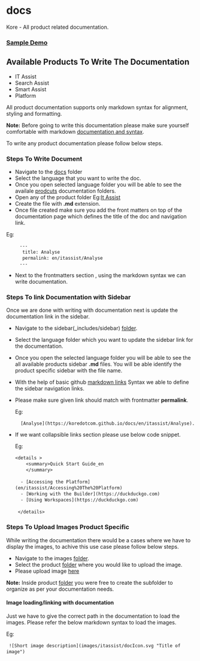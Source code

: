 # docs
Kore - All product related documentation.

### [Sample Demo](https://koredotcom.github.io/docs/en/itassist/getting_started)

## Available Products To Write The Documentation

 - IT Assist
 - Search Assist
 - Smart Assist
 - Platform
 
All product documentation supports only markdown syntax for alignment, styling and formatting.

**Note:**  Before going to write this documentation please make sure yourself comfortable with markdown [documentation and syntax](https://docs.github.com/en/get-started/writing-on-github/getting-started-with-writing-and-formatting-on-github/basic-writing-and-formatting-syntax).
 
To write any product documentation please follow below steps.

  ### Steps To Write Document
  
   - Navigate to the [docs](https://github.com/Koredotcom/docs/tree/main/docs) folder
   - Select the language that you want to write the doc.
   - Once you open selected language folder you will be able to see the availale [prodcuts](https://github.com/Koredotcom/docs/tree/main/docs/en) documentation folders.
   - Open any of the product folder Eg:[It Assist](https://github.com/Koredotcom/docs/tree/main/docs/en/itassist)
   - Create the file with **.md** extension.
   - Once file created make sure you add the front matters on top of the documentation page which defines the title of the doc and navigation link.
   
   
   Eg: 
     
         ---
          title: Analyse
          permalink: en/itassist/Analyse
         ---
    
    
    
    
    
    






   
   - Next to the frontmatters section , using the markdown syntax we can write documentation.
   
   
 ### Steps To link Documentation with Sidebar
 
 Once we are done with writing with documentation next is update the documentation link in the sidebar.

  - Navigate to the sidebar(_includes/sidebar) [folder](https://github.com/Koredotcom/docs/tree/main/_includes/sidebars).
  - Select the language folder which you want to update the sidebar link for the documentation.
  - Once you open the selected language folder you will be able to see the all available products sidebar **.md**  files.
    You will be able identify the product specific sidebar with the file name.
  - With the help of basic github [markdown links](https://docs.github.com/en/get-started/writing-on-github/getting-started-with-writing-and-formatting-on-github/basic-writing-and-formatting-syntax#links) Syntax we able to define the sidebar navigation links.
  - Please make sure given link should match with frontmatter **permalink**.

     Eg:
          
          [Analyse](https://koredotcom.github.io/docs/en/itassist/Analyse).

  - If we want collapsible links section please use below code snippet.
    
    Eg:
    
        <details >
            <summary>Quick Start Guide_en
            </summary>

          - [Accessing the Platform](en/itassist/Accessing%20The%20Platform)
          - [Working with the Builder](https://duckduckgo.com)
          - [Using Workspaces](https://duckduckgo.com)

         </details>
         
         
         
         
### Steps To Upload Images Product Specific
  
While writing the documentation there would be a cases where we have to display the images, to achive this use case please follow below steps.

- Navigate to the images [folder](https://github.com/Koredotcom/docs/tree/main/images).
- Select the product [folder](https://github.com/Koredotcom/docs/tree/main/images/itassist) where you would like to upload the image.
- Please upload image [here](https://github.com/Koredotcom/docs/tree/main/images/itassist)

**Note:** Inside product [folder](https://github.com/Koredotcom/docs/tree/main/images/itassist) you were free to create the subfolder to organize as per your documentation needs.


#### Image loading/linking with documentation
 Just we have to give the correct path in the documentation to load the images.
 Please refer the below markdown syntax to load the images.

 Eg:

     ![Short image description](images/itassist/docIcon.svg "Title of image")
 
   


  
  
